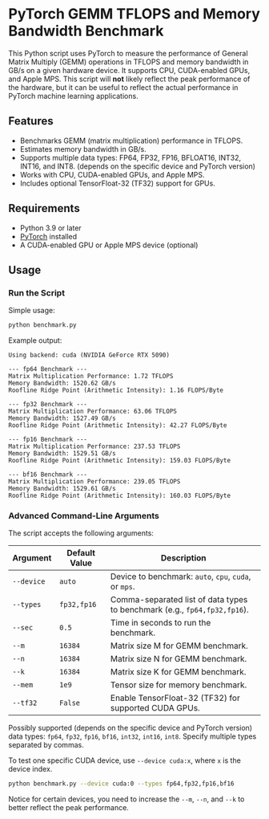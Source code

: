 # PyTorch GEMM TFLOPS and Memory Bandwidth Benchmark

This Python script uses PyTorch to measure the performance of General Matrix Multiply (GEMM) operations in TFLOPS and memory bandwidth in GB/s on a given hardware device. It supports CPU, CUDA-enabled GPUs, and Apple MPS. This script will **not** likely reflect the peak performance of the hardware, but it can be useful to reflect the actual performance in PyTorch machine learning applications.

## Features

- Benchmarks GEMM (matrix multiplication) performance in TFLOPS.
- Estimates memory bandwidth in GB/s.
- Supports multiple data types: FP64, FP32, FP16, BFLOAT16, INT32, INT16, and INT8. (depends on the specific device and PyTorch version)
- Works with CPU, CUDA-enabled GPUs, and Apple MPS.
- Includes optional TensorFloat-32 (TF32) support for GPUs.

## Requirements

- Python 3.9 or later
- [PyTorch](https://pytorch.org/get-started/locally/) installed
- A CUDA-enabled GPU or Apple MPS device (optional)

## Usage

### Run the Script

Simple usage:

```bash
python benchmark.py
```

Example output:

```
Using backend: cuda (NVIDIA GeForce RTX 5090)

--- fp64 Benchmark ---
Matrix Multiplication Performance: 1.72 TFLOPS
Memory Bandwidth: 1520.62 GB/s
Roofline Ridge Point (Arithmetic Intensity): 1.16 FLOPS/Byte

--- fp32 Benchmark ---
Matrix Multiplication Performance: 63.06 TFLOPS
Memory Bandwidth: 1527.49 GB/s
Roofline Ridge Point (Arithmetic Intensity): 42.27 FLOPS/Byte

--- fp16 Benchmark ---
Matrix Multiplication Performance: 237.53 TFLOPS
Memory Bandwidth: 1529.51 GB/s
Roofline Ridge Point (Arithmetic Intensity): 159.03 FLOPS/Byte

--- bf16 Benchmark ---
Matrix Multiplication Performance: 239.05 TFLOPS
Memory Bandwidth: 1529.61 GB/s
Roofline Ridge Point (Arithmetic Intensity): 160.03 FLOPS/Byte
```


### Advanced Command-Line Arguments

The script accepts the following arguments:

| Argument             | Default Value | Description                                                                 |
|----------------------|---------------|-----------------------------------------------------------------------------|
| `--device`           | `auto`        | Device to benchmark: `auto`, `cpu`, `cuda`, or `mps`.                       |
| `--types`            | `fp32,fp16`   | Comma-separated list of data types to benchmark (e.g., `fp64,fp32,fp16`).   |
| `--sec`              | `0.5`         | Time in seconds to run the benchmark.                                       |
| `--m`                | `16384`       | Matrix size M for GEMM benchmark.                                           |
| `--n`                | `16384`       | Matrix size N for GEMM benchmark.                                           |
| `--k`                | `16384`       | Matrix size K for GEMM benchmark.                                           |
| `--mem`              | `1e9`         | Tensor size for memory benchmark.                                           |
| `--tf32`             | `False`       | Enable TensorFloat-32 (TF32) for supported CUDA GPUs.                       |


Possibly supported (depends on the specific device and PyTorch version) data types: `fp64`, `fp32`, `fp16`, `bf16`, `int32`, `int16`, `int8`. Specify multiple types separated by commas.

To test one specific CUDA device, use `--device cuda:x`, where `x` is the device index.

```bash
python benchmark.py --device cuda:0 --types fp64,fp32,fp16,bf16
```
Notice for certain devices, you need to increase the `--m`, `--n`, and `--k` to better reflect the peak performance. 
